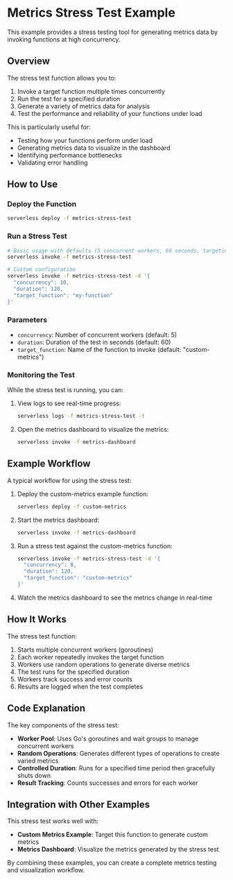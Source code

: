 # Metrics Stress Test Example

This example provides a stress testing tool for generating metrics data by invoking functions at high concurrency.

## Overview

The stress test function allows you to:

1. Invoke a target function multiple times concurrently
2. Run the test for a specified duration
3. Generate a variety of metrics data for analysis
4. Test the performance and reliability of your functions under load

This is particularly useful for:

- Testing how your functions perform under load
- Generating metrics data to visualize in the dashboard
- Identifying performance bottlenecks
- Validating error handling

## How to Use

### Deploy the Function

```bash
serverless deploy -f metrics-stress-test
```

### Run a Stress Test

```bash
# Basic usage with defaults (5 concurrent workers, 60 seconds, targeting custom-metrics)
serverless invoke -f metrics-stress-test

# Custom configuration
serverless invoke -f metrics-stress-test -d '{
  "concurrency": 10,
  "duration": 120,
  "target_function": "my-function"
}'
```

### Parameters

- `concurrency`: Number of concurrent workers (default: 5)
- `duration`: Duration of the test in seconds (default: 60)
- `target_function`: Name of the function to invoke (default: "custom-metrics")

### Monitoring the Test

While the stress test is running, you can:

1. View logs to see real-time progress:

   ```bash
   serverless logs -f metrics-stress-test -t
   ```

2. Open the metrics dashboard to visualize the metrics:
   ```bash
   serverless invoke -f metrics-dashboard
   ```

## Example Workflow

A typical workflow for using the stress test:

1. Deploy the custom-metrics example function:

   ```bash
   serverless deploy -f custom-metrics
   ```

2. Start the metrics dashboard:

   ```bash
   serverless invoke -f metrics-dashboard
   ```

3. Run a stress test against the custom-metrics function:

   ```bash
   serverless invoke -f metrics-stress-test -d '{
     "concurrency": 8,
     "duration": 120,
     "target_function": "custom-metrics"
   }'
   ```

4. Watch the metrics dashboard to see the metrics change in real-time

## How It Works

The stress test function:

1. Starts multiple concurrent workers (goroutines)
2. Each worker repeatedly invokes the target function
3. Workers use random operations to generate diverse metrics
4. The test runs for the specified duration
5. Workers track success and error counts
6. Results are logged when the test completes

## Code Explanation

The key components of the stress test:

- **Worker Pool**: Uses Go's goroutines and wait groups to manage concurrent workers
- **Random Operations**: Generates different types of operations to create varied metrics
- **Controlled Duration**: Runs for a specified time period then gracefully shuts down
- **Result Tracking**: Counts successes and errors for each worker

## Integration with Other Examples

This stress test works well with:

- **Custom Metrics Example**: Target this function to generate custom metrics
- **Metrics Dashboard**: Visualize the metrics generated by the stress test

By combining these examples, you can create a complete metrics testing and visualization workflow.
